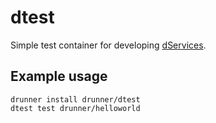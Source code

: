 # dtest
Simple test container for developing [dServices](https://github.com/j842/dr).

## Example usage

```
drunner install drunner/dtest
dtest test drunner/helloworld
```
